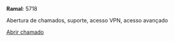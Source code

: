 **Ramal**: 5718

Abertura de chamados, suporte, acesso VPN, acesso avançado

<a href="https://www.google.com" target="_blank" class="col">Abrir chamado</a>
